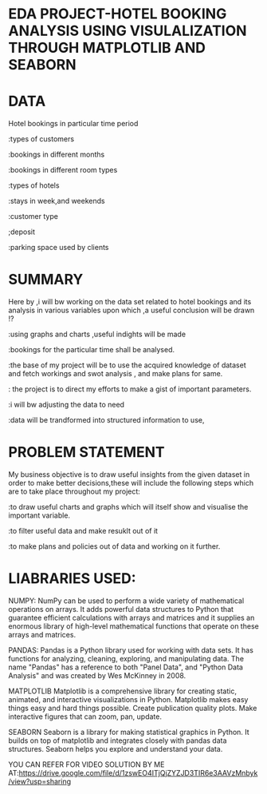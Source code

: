 # EDA PROJECT-HOTEL BOOKING ANALYSIS USING VISULALIZATION THROUGH MATPLOTLIB AND SEABORN
# DATA
Hotel bookings in particular time period

:types of customers

:bookings in different months

:bookings in different room types

:types of hotels

:stays in week,and weekends

:customer type

;deposit

:parking space used by clients

# SUMMARY
Here by ,i will bw working on the data set related to hotel bookings and its analysis in various variables upon which ,a useful conclusion will be drawn ⁉

:using graphs and charts ,useful indights will be made

:bookings for the particular time shall be analysed.

:the base of my project will be to use the acquired knowledge of dataset and fetch workings and swot analysis , and make plans for same.

: the project is to direct my efforts to make a gist of important parameters.

:i will bw adjusting the data to need

:data will be trandformed into structured information to use,

# PROBLEM STATEMENT
My business objective is to draw useful insights from the given dataset in order to make better decisions,these will include the following steps which are to take place throughout my project:

:to draw useful charts and graphs which will itself show and visualise the important variable.

:to filter useful data and make resuklt out of it

:to make plans and policies out of data and working on it further.

# LIABRARIES USED:

NUMPY:
NumPy can be used to perform a wide variety of mathematical operations on arrays. It adds powerful data structures to Python that guarantee efficient calculations with arrays and matrices and it supplies an enormous library of high-level mathematical functions that operate on these arrays and matrices.

PANDAS:
 Pandas is a Python library used for working with data sets. It has functions for analyzing, cleaning, exploring, and manipulating data. The name "Pandas" has a reference to both "Panel Data", and "Python Data Analysis" and was created by Wes McKinney in 2008.

 MATPLOTLIB
 Matplotlib is a comprehensive library for creating static, animated, and interactive visualizations in Python. Matplotlib makes easy things easy and hard things possible. Create publication quality plots. Make interactive figures that can zoom, pan, update.

 SEABORN
 Seaborn is a library for making statistical graphics in Python. It builds on top of matplotlib and integrates closely with pandas data structures. Seaborn helps you explore and understand your data.

 YOU CAN REFER FOR VIDEO SOLUTION BY ME AT:https://drive.google.com/file/d/1zswEO4ITjQjZYZJD3TIR6e3AAVzMnbyk/view?usp=sharing

